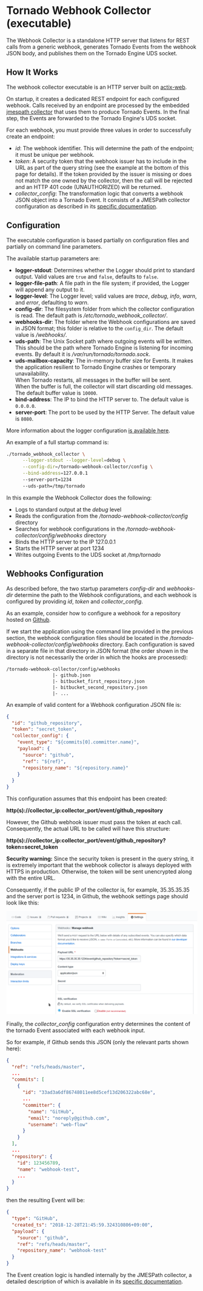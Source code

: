# Tornado Webhook Collector (executable) 

The Webhook Collector is a standalone HTTP server that listens for REST calls from a generic
webhook, generates Tornado Events from the webhook JSON body, and publishes them on the 
Tornado Engine UDS socket.



## How It Works

The webhook collector executable is an HTTP server built on
[actix-web](https://github.com/actix/actix-web).

On startup, it creates a dedicated REST endpoint for each configured webhook.  Calls received by
an endpoint are processed by the embedded
[jmespath collector](../../../collector/jmespath/doc/README.md)
that uses them to produce Tornado Events.  In the final step, the Events are forwarded to the
Tornado Engine's UDS socket.

For each webhook, you must provide three values in order to successfully create an endpoint:
- _id_:  The webhook identifier.  This will determine the path of the endpoint; it must be
  unique per webhook.
- _token_:  A security token that the webhook issuer has to include in the URL as part of the
  query string (see the example at the bottom of this page for details).  If the token provided
  by the issuer is missing or does not match the one owned by the collector, then the call will
  be rejected and an HTTP 401 code (UNAUTHORIZED) will be returned.
- *collector_config*:  The transformation logic that converts a webhook JSON object into a Tornado
  Event.  It consists of a JMESPath collector configuration as described in its
  [specific documentation](../../../collector/jmespath/doc/README.md).



## Configuration

The executable configuration is based partially on configuration files and partially on command
line parameters.

The available startup parameters are:
- __logger-stdout__:  Determines whether the Logger should print to standard output. 
  Valid values are `true` and `false`, defaults to `false`.
- __logger-file-path__:  A file path in the file system; if provided, the Logger will 
  append any output to it.
- __logger-level__:  The Logger level; valid values are _trace_, _debug_, _info_, _warn_, and
  _error_, defaulting to _warn_.
- __config-dir__:  The filesystem folder from which the collector configuration is read.
  The default path is _/etc/tornado_webhook_collector/_.
- __webhooks-dir__:  The folder where the Webhook configurations are saved in JSON format; 
  this folder is relative to the `config_dir`.  The default value is _/webhooks/_.
- __uds-path__:  The Unix Socket path where outgoing events will be written. 
  This should be the path where Tornado Engine is listening for incoming events.
  By default it is _/var/run/tornado/tornado.sock_.
- __uds-mailbox-capacity__:  The in-memory buffer size for Events.  It makes the application
  resilient to Tornado Engine crashes or temporary unavailability.  
  When Tornado restarts, all messages in the buffer will be sent.  
  When the buffer is full, the collector will start discarding old messages.  
  The default buffer value is `10000`.
- __bind-address__:  The IP to bind the HTTP server to.  The default value is `0.0.0.0`. 
- __server-port__:  The port to be used by the HTTP Server.  The default value is `8080`.

More information about the logger configuration
[is available here](../../../common/logger/doc/README.md).

An example of a full startup command is:
```bash
./tornado_webhook_collector \
      --logger-stdout --logger-level=debug \
      --config-dir=/tornado-webhook-collector/config \
      --bind-address=127.0.0.1
      --server-port=1234
      --uds-path=/tmp/tornado
```

In this example the Webhook Collector does the following:
- Logs to standard output at the *debug* level
- Reads the configuration from the _/tornado-webhook-collector/config_ directory
- Searches for webhook configurations in the _/tornado-webhook-collector/config/webhooks_ directory
- Binds the HTTP server to the IP 127.0.0.1
- Starts the HTTP server at port 1234
- Writes outgoing Events to the UDS socket at _/tmp/tornado_



## Webhooks Configuration

As described before, the two startup parameters _config-dir_ and _webhooks-dir_ determine the path
to the Webhook configurations, and each webhook is configured by providing _id_, _token_ and
_collector_config_.

As an example, consider how to configure a webhook for a repository hosted on 
[Github](https://github.com/).

If we start the application using the command line provided in the previous section, the webhook
configuration files should be located in the _/tornado-webhook-collector/config/webhooks_
directory.  Each configuration is saved in a separate file in that directory in JSON format
(the order shown in the directory is not necessarily the order in which the hooks are processed):
```
/tornado-webhook-collector/config/webhooks
                 |- github.json
                 |- bitbucket_first_repository.json
                 |- bitbucket_second_repository.json
                 |- ...
```

An example of valid content for a Webhook configuration JSON file is:
```json
{
  "id": "github_repository",
  "token": "secret_token",
  "collector_config": {
    "event_type": "${commits[0].committer.name}",
    "payload": {
      "source": "github",
      "ref": "${ref}",
      "repository_name": "${repository.name}"
    }
  }
}
```

This configuration assumes that this endpoint has been created:

__http(s)://collector_ip:collector_port/event/github_repository__

However, the Github webhook issuer must pass the token at each call.  Consequently, the actual URL
to be called will have this structure:
  
__http(s)://collector_ip:collector_port/event/github_repository?token=secret_token__

__Security warning:__  Since the security token is present in the query string, it is extremely
important that the webhook collector is always deployed with HTTPS in production.  Otherwise, the
token will be sent unencrypted along with the entire URL.

Consequently, if the public IP of the collector is, for example, 35.35.35.35 and the server 
port is 1234, in Github, the webhook settings page should look like this:

![github_webhook_settings](./github_webhook_01.png)

Finally, the *collector_config* configuration entry determines the content of the tornado Event 
associated with each webhook input.

So for example, if Github sends this JSON (only the relevant parts shown here):
```json
{
  "ref": "refs/heads/master",
  ...
  "commits": [
    {
      "id": "33ad3a6df86748011ee8d5cef13d206322abc68e",
      ...
      "committer": {
        "name": "GitHub",
        "email": "noreply@github.com",
        "username": "web-flow"
      }
    }
  ],
  ...
  "repository": {
    "id": 123456789,
    "name": "webhook-test",
    ...
  }
}
``` 

then the resulting Event will be:
```json
{
  "type": "GitHub",
  "created_ts": "2018-12-28T21:45:59.324310806+09:00",
  "payload": {
    "source": "github",
    "ref": "refs/heads/master",
    "repository_name": "webhook-test"
  }
}
```

The Event creation logic is handled internally by the JMESPath collector, a
detailed description of which is available in its 
[specific documentation](../../../collector/jmespath/doc/README.md). 
